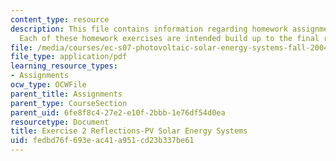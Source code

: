 ```yaml
---
content_type: resource
description: This file contains information regarding homework assignment instructions.
  Each of these homework exercises are intended build up to the final report.
file: /media/courses/ec-s07-photovoltaic-solar-energy-systems-fall-2004/fedbd76f693eac41a951cd23b337be61_MITEC_S07F04_ex_2_reflect.pdf
file_type: application/pdf
learning_resource_types:
- Assignments
ocw_type: OCWFile
parent_title: Assignments
parent_type: CourseSection
parent_uid: 6fe8f8c4-27e2-e10f-2bbb-1e76df54d0ea
resourcetype: Document
title: Exercise 2 Reflections-PV Solar Energy Systems
uid: fedbd76f-693e-ac41-a951-cd23b337be61
---
```


